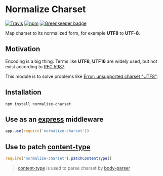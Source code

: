 # Normalize Charset

[![Travis](https://img.shields.io/travis/arniu/normalize-charset.svg)](https://travis-ci.org/arniu/normalize-charset)
[![npm](https://img.shields.io/npm/v/normalize-charset.svg)](https://www.npmjs.com/package/normalize-charset) [![Greenkeeper badge](https://badges.greenkeeper.io/arniu/normalize-charset.svg)](https://greenkeeper.io/)

Map charset to its normalized form, for example **UTF8** to **UTF-8**.

## Motivation

Encoding is a big thing. Terms like **UTF8**, **UTF16** are widely used, but not exist according to [RFC 5987][rfc5987].

This module is to solve problems like [Error: unsupported charset "UTF8"][issue50].

## Installation

```
npm install normalize-charset
```

## Use as an [express][express] middleware

```javascript
app.use(require('normalize-charset'))
```

## Use to patch [content-type][content-type]

```javascript
require('normalize-charset').patchContentType()
```

> [content-type][content-type] is used to parse charset by [body-parser][body-parser]

[rfc5987]: https://tools.ietf.org/html/rfc5987
[issue50]: https://github.com/expressjs/body-parser/issues/50
[content-type]: https://www.npmjs.com/package/content-type
[body-parser]: https://www.npmjs.com/package/body-parser
[express]: https://www.npmjs.com/package/express
